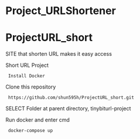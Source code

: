 # Project_URLShortener
 
# ProjectURL_short
SITE that shorten URL makes it easy access

Short URL Project

     Install Docker
     
  Clone this repository
         
     https://github.com/shun595h/ProjectURL_short.git

SELECT Folder at parent directory, tinybiturl-project 

Run docker 
and enter cmd

     docker-compose up
